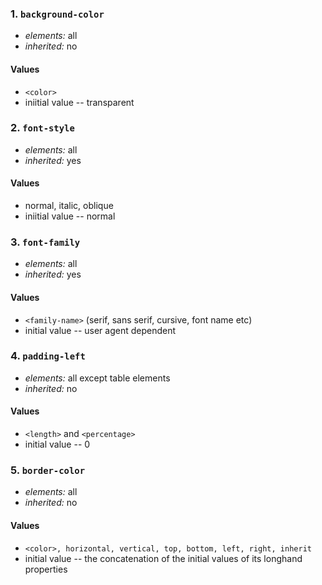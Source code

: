 ### 1. `background-color`

* *elements:* all
* *inherited:* no

#### Values
* `<color>`
* iniitial value -- transparent


### 2. `font-style`

* *elements:* all
* *inherited:* yes

#### Values
* normal, italic, oblique
* iniitial value -- normal


### 3. `font-family`

* *elements:* all
* *inherited:* yes

#### Values
* `<family-name>` (serif, sans serif, cursive, font name etc)
* initial value -- user agent dependent


### 4. `padding-left`

* *elements:* all except table elements
* *inherited:* no

#### Values
* `<length>` and `<percentage>`
* initial value -- 0


### 5. `border-color`

* *elements:* all 
* *inherited:* no

#### Values
* `<color>, horizontal, vertical, top, bottom, left, right, inherit`
* initial value -- the concatenation of the initial values of its longhand properties




